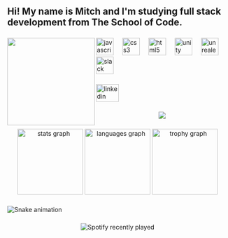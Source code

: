 <h2 align="left">Hi! My name is Mitch and I'm studying full stack development from The School of Code.</h2>

###

<img align="left" height="200" src="https://media.licdn.com/dms/image/v2/D4E35AQGcOsdyeTYaxQ/profile-framedphoto-shrink_400_400/profile-framedphoto-shrink_400_400/0/1733419721617?e=1734026400&v=beta&t=TVmE6HzN0ieXRF2t-ZtYJtqWzuP7takJnQtpYeizqrE"  />

###

<div align="left">
  <img src="https://cdn.jsdelivr.net/gh/devicons/devicon/icons/javascript/javascript-original.svg" height="40" alt="javascript logo"  />
  <img width="12" />
  <img src="https://cdn.jsdelivr.net/gh/devicons/devicon/icons/css3/css3-original.svg" height="40" alt="css3 logo"  />
  <img width="12" />
  <img src="https://cdn.jsdelivr.net/gh/devicons/devicon/icons/html5/html5-original.svg" height="40" alt="html5 logo"  />
  <img width="12" />
  <img src="https://cdn.jsdelivr.net/gh/devicons/devicon/icons/unity/unity-original.svg" height="40" alt="unity logo"  />
  <img width="12" />
  <img src="https://cdn.jsdelivr.net/gh/devicons/devicon/icons/unrealengine/unrealengine-original.svg" height="40" alt="unrealengine logo"  />
  <img width="12" />
  <img src="https://cdn.jsdelivr.net/gh/devicons/devicon/icons/slack/slack-original.svg" height="40" alt="slack logo"  />
</div>

###

<div align="left">
  <a href="https://www.linkedin.com/in/mitchell-grinnell/" target="_blank">
    <img src="https://raw.githubusercontent.com/maurodesouza/profile-readme-generator/master/src/assets/icons/social/linkedin/default.svg" width="52" height="40" alt="linkedin logo"  />
  </a>
</div>

###

<div align="center">
  <img src="https://profile-counter.glitch.me/BeardedGrinn/count.svg?"  />
</div>

###

<div align="center">
  <img src="https://github-readme-stats.vercel.app/api?username=BeardedGrinn&hide_title=false&hide_rank=false&show_icons=true&include_all_commits=true&count_private=true&disable_animations=false&theme=gruvbox&locale=en&hide_border=true&order=1" height="150" alt="stats graph"  />
  <img src="https://github-readme-stats.vercel.app/api/top-langs?username=BeardedGrinn&locale=en&hide_title=false&layout=compact&card_width=320&langs_count=5&theme=gruvbox&hide_border=true&order=2" height="150" alt="languages graph"  />
  <img src="https://github-profile-trophy.vercel.app?username=BeardedGrinn&theme=gruvbox&column=6&row=1&margin-w=8&margin-h=8&no-bg=false&no-frame=true&order=4" height="150" alt="trophy graph"  />
</div>

###

<img src="https://raw.githubusercontent.com/BeardedGrinn/BeardedGrinn/output/snake.svg" alt="Snake animation" />

###

<div align="center">
  <img src="https://spotify-recently-played-readme.vercel.app/api?count=5&unique=false" alt="Spotify recently played"  />
</div>

###
